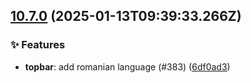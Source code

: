 ## [10.7.0](https://github.com/AxisCommunications/fluent-components/compare/dbdbaf4ebe986c25aeed5946bc6d46ba138cc016..6df0ad3001b970104426ba7ee1ab270520da2c9d) (2025-01-13T09:39:33.266Z)

### ✨ Features

  - **topbar**: add romanian language (#383) ([6df0ad3](https://github.com/AxisCommunications/fluent-components/commit/6df0ad3001b970104426ba7ee1ab270520da2c9d))
